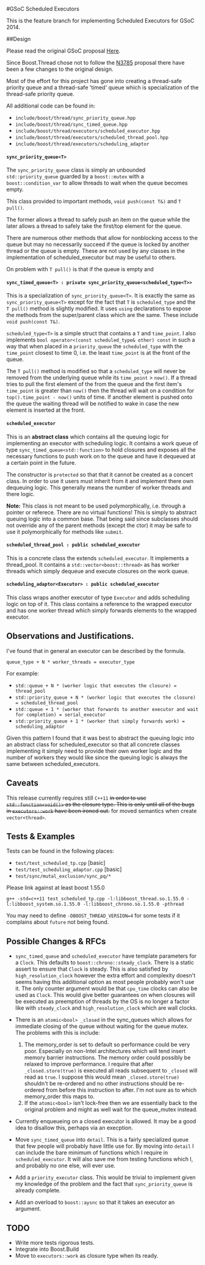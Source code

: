 #GSoC Scheduled Executors

This is the feature branch for implementing Scheduled Executors for GSoC 2014.

##Design

Please read the original GSoC proposal [Here](http://cs.mcgill.ca/~iforbe).

Since Boost.Thread chose not to follow the [N3785](http://www.open-std.org/jtc1/sc22/wg21/docs/papers/2013/n3785.pdf) proposal there have been a few changes to the original design.

Most of the effort for this project has gone into creating a thread-safe priority queue and a thread-safe 'timed' queue which is specialization of the thread-safe priority queue.

All additional code can be found in:

 * `include/boost/thread/sync_priority_queue.hpp`
 * `include/boost/thread/sync_timed_queue.hpp`
 * `include/boost/thread/executors/scheduled_executor.hpp`
 * `include/boost/thread/executors/scheduled_thread_pool.hpp`
 * `include/boost/thread/executors/scheduling_adaptor`

#### `sync_priority_queue<T>`

The `sync_priority_queue` class is simply an unbounded `std::priority_queue` guarded by a `boost::mutex` with a `boost::condition_var` to allow threads to wait when the queue becomes empty.

This class provided to important methods, `void push(const T&)` and `T pull()`. 

The former allows a thread to safely push an item on the queue while the later allows a thread to safely take the first/top element for the queue. 

There are numerous other methods that allow for nonblocking access to the queue but may no necessarily succeed if the queue is locked by another thread or the queue is empty. These are not used by any classes in the implementation of scheduled_executor but may be useful to others. 

On problem with `T pull()` is that if the queue is empty and 

#### `sync_timed_queue<T> : private sync_priority_queue<scheduled_type<T>>`

This is a specialization of `sync_priority_queue<T>`. It is exactly the same as `sync_priority_queue<T>` except for the fact that `T` is `scheduled_type` and the `T pull()` method is slightly modified. It uses `using` declarations to expose the methods from the super/parent class which are the same. These include `void push(const T&)`. 

`scheduled_type<T>` is a simple struct that contains a `T` and `time_point`. I also implements `bool operator<(const scheduled_type& other) const` in such a way that when placed in a `priority_queue` the `scheduled_type` with the `time_point` closest to time 0, i.e. the least `time_point` is at the front of the queue. 

The `T pull()` method is modified so that a `scheduled_type` will never be removed from the underlying queue while its `time_point` > `now()`. If a thread tries to pull the first element of the from the queue and the first item's `time_point` is greater than `now()` then the thread will wait on a condition for `top().time_point - now()` units of time. If another element is pushed onto the queue the waiting thread will be notified to wake in case the new element is inserted at the front. 

#### `scheduled_executor`

This is an **abstract class** which contains all the queuing logic for implementing an executor with scheduling logic. It contains a work queue of type `sync_timed_queue<std::function>` to hold closures and exposes all the necessary functions to push work on to the queue and have it dequeued at a certain point in the future. 

The constructor is `protected` so that that it cannot be created as a concert class. In order to use it users must inherit from it and implement there own dequeuing logic. This generally means the number of worker threads and there logic. 

**Note:** This class is not meant to be used polymorphically, i.e. through a pointer or referece. There are no virtual functions! This is simply to abstract queuing logic into a common base. That being said since subclasses should not override any of the parent methods (except the ctor) it may be safe to use it polymorphically for methods like `submit`.

#### `scheduled_thread_pool : public scheduled_executor`

This is a concrete class the extends `scheduled_executor`. It implements a thread_pool. It contains a `std::vector<boost::thread>` as has worker threads which simply dequeue and execute closures on the work queue. 

#### `scheduling_adaptor<Executor> : public scheduled_executor`

This class wraps another executor of type `Executor` and adds scheduling logic on top of it. This class contains a reference to the wrapped executor and has one worker thread which simply forwards elements to the wrapped executor.

## Observations and Justifications.

I've found that in general an executor can be described by the formula. 

`queue_type + N * worker_threads = executor_type`

For example:

 * `std::queue + N * (worker logic that executes the closure) = thread_pool`
 * `std::priority_queue + N * (worker logic that executes the closure) = scheduled_thread_pool`
 * `std::queue + 1 * (worker that forwards to another executor and wait for completion) = serial_executor`
 * `std::priority_queue + 1 * (worker that simply forwards work) = scheduling_adaptor`
 
Given this pattern I found that it was best to abstract the queuing logic into an abstract class for scheduled_executor so that all concrete classes implementing it simply need to provide their own worker logic and the number of workers they would like since the queuing logic is always the same between scheduled_executors.

## Caveats 

This release currently requires still `C++11` ~~in order to use `std::function<void()>` as the closure type. This is only until all of the bugs in `executors::work` have been ironed out.~~ for moved semantics when create `vector<thread>`.

## Tests & Examples

Tests can be found in the following places:

 * `test/test_scheduled_tp.cpp` [basic]
 * `test/test_scheduling_adaptor.cpp` [basic]
 * `test/sync/mutal_exclusion/sync_pq/*` 
 
Please link against at least boost 1.55.0

`g++ -std=c++11 test_scheduled_tp.cpp -l:libboost_thread.so.1.55.0 -l:libboost_system.so.1.55.0 -l:libboost_chrono.so.1.55.0 -pthread`

You may need to define `-DBOOST_THREAD_VERSION=4` for some tests if it complains about `future` not being found.

## Possible Changes & RFCs

 * `sync_timed_queue` and `scheduled_executor` have template parameters for a `Clock`. This defaults to `boost::chrono::steady_clock`. There is a static assert to ensure that `Clock` is steady. This is also satisfied by `high_resolution_clock` however the extra effort and complexity doesn't seems having this additional option as most people probably won't use it. The only counter argument would be that `cpu_time` clocks can also be used as `Clock`. This would give better guarantees on when closures will be executed as preemption of threads by the OS is no longer a factor like with `steady_clock` and `high_resolution_clock` which are wall clocks. 
 
 * There is an `atomic<bool> _closed` in the sync_queues which allows for immediate closing of the queue without waiting for the queue mutex. The problems with this is include:
 
    1. The memory_order is set to default so performance could be very poor. Especially on non-Intel architectures which will tend insert memory barrier instructions. The memory order could possibly be relaxed to improve performance. I require that after `_closed.store(true)` is executed all reads subsequent to `_closed` will read as `true`. I suppose this would mean `_closed.store(true)` shouldn't be re-ordered and no other instructions should be re-ordered from before this instruction to after. I'm not sure as to which memory_order this maps to.
    2. If the `atomic<bool>` isn't lock-free then we are essentially back to the original problem and might as well wait for the queue_mutex instead.
    
 * Currently enqueueing on a closed executor is allowed. It may be a good idea to disallow this, perhaps via an execption. 

 * Move `sync_timed_queue` into `detail`. This is a fairly specialized queue that few people will probably have little use for. By moving into `detail` I can include the bare minimum of functions which I require in `scheduled_executor`. It will also save me from testing functions which I, and probably no one else, will ever use.
 
 * Add a `priority_executor` class. This would be trivial to implement given my knowledge of the problem and the fact that `sync_priority_queue` is already complete.
 * Add an overload to `boost::aysnc` so that it takes an executor an argument.

## TODO 
* Write more tests rigorous tests.
* Integrate into Boost.Build
* Move to `executors::work` as closure type when its ready.
